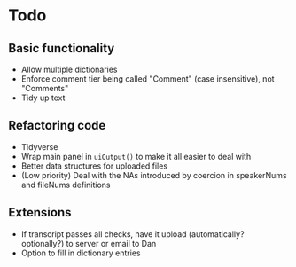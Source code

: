 # Todo

## Basic functionality

- Allow multiple dictionaries
- Enforce comment tier being called "Comment" (case insensitive), not "Comments"
- Tidy up text


## Refactoring code

- Tidyverse
- Wrap main panel in `uiOutput()` to make it all easier to deal with
- Better data structures for uploaded files
- (Low priority) Deal with the NAs introduced by coercion in speakerNums and fileNums definitions


## Extensions

- If transcript passes all checks, have it upload (automatically? optionally?) to server or email to Dan
- Option to fill in dictionary entries

